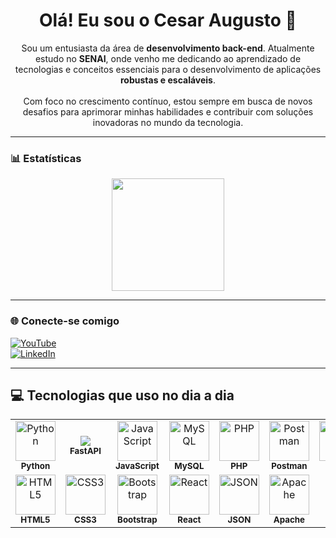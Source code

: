 <h1 align="center">Olá! Eu sou o Cesar Augusto 👋</h1>

<p align="center">
Sou um entusiasta da área de <strong>desenvolvimento back-end</strong>. Atualmente estudo no <strong>SENAI</strong>, onde venho me dedicando ao aprendizado de tecnologias e conceitos essenciais para o desenvolvimento de aplicações <strong>robustas e escaláveis</strong>.<br><br>
Com foco no crescimento contínuo, estou sempre em busca de novos desafios para aprimorar minhas habilidades e contribuir com soluções inovadoras no mundo da tecnologia.
</p>

---

### 📊 Estatísticas

<div align="center">
  <img height="180em" src="https://github-readme-stats.vercel.app/api/top-langs/?username=cesaraugustooo&layout=donut&theme=dark&hide=html&cache_seconds=60"/>
</div>

---

### 🌐 Conecte-se comigo

[![YouTube](https://img.shields.io/badge/YouTube-FF0000?style=for-the-badge&logo=youtube&logoColor=white)](https://www.youtube.com)  
[![LinkedIn](https://img.shields.io/badge/LinkedIn-0077B5?style=for-the-badge&logo=linkedin&logoColor=white)](https://www.linkedin.com)

---

## 💻 Tecnologias que uso no dia a dia

<p align="center">
  <table>
    <tr>
      <td align="center">
        <img src="https://img.icons8.com/color/96/python--v1.png" width="64" alt="Python"/><br><sub><b>Python</b></sub>
      </td>
      <td align="center">
       <img src="https://img.shields.io/badge/FastAPI-005571?style=for-the-badge&logo=fastapi&logoColor=white"/><br><sub><b>FastAPI</b></sub>
      </td>
      <td align="center">
        <img src="https://img.icons8.com/color/96/javascript--v1.png" width="64" alt="JavaScript"/><br><sub><b>JavaScript</b></sub>
      </td>
      <td align="center">
        <img src="https://img.icons8.com/fluency/96/mysql-logo.png" width="64" alt="MySQL"/><br><sub><b>MySQL</b></sub>
      </td>
      <td align="center">
        <img src="https://img.icons8.com/officel/96/php-logo.png" width="64" alt="PHP"/><br><sub><b>PHP</b></sub>
      </td>
      <td align="center">
        <img src="https://img.icons8.com/external-tal-revivo-color-tal-revivo/96/external-postman-is-the-only-complete-api-development-environment-logo-color-tal-revivo.png" width="64" alt="Postman"/><br><sub><b>Postman</b></sub>
      </td>
      <td align="center">
        <img src="https://img.icons8.com/color/96/git.png" width="64" alt="Git"/><br><sub><b>Git</b></sub>
      </td>
      <td align="center">
        <img src="https://img.icons8.com/color/96/github--v1.png" width="64" alt="GitHub"/><br><sub><b>GitHub</b></sub>
      </td>
      <td align="center">
        <img src="https://img.icons8.com/color/96/linux--v1.png" width="64" alt="Linux"/><br><sub><b>Linux</b></sub>
      </td>
    </tr>
    <tr>
      <td align="center">
        <img src="https://img.icons8.com/color/96/html-5--v1.png" width="64" alt="HTML5"/><br><sub><b>HTML5</b></sub>
      </td>
      <td align="center">
        <img src="https://img.icons8.com/color/96/css3.png" width="64" alt="CSS3"/><br><sub><b>CSS3</b></sub>
      </td>
      <td align="center">
        <img src="https://img.icons8.com/color/96/bootstrap--v2.png" width="64" alt="Bootstrap"/><br><sub><b>Bootstrap</b></sub>
      </td>
      <td align="center">
        <img src="https://img.icons8.com/external-tal-revivo-color-tal-revivo/96/external-react-a-javascript-library-for-building-user-interfaces-logo-color-tal-revivo.png" width="64" alt="React"/><br><sub><b>React</b></sub>
      </td>
      <td align="center">
        <img src="https://img.icons8.com/color/96/json--v1.png" width="64" alt="JSON"/><br><sub><b>JSON</b></sub>
      </td>
      <td align="center">
        <img src="https://img.icons8.com/color/96/apache.png" width="64" alt="Apache"/><br><sub><b>Apache</b></sub>
      </td>
    </tr>
  </table>
</p>
